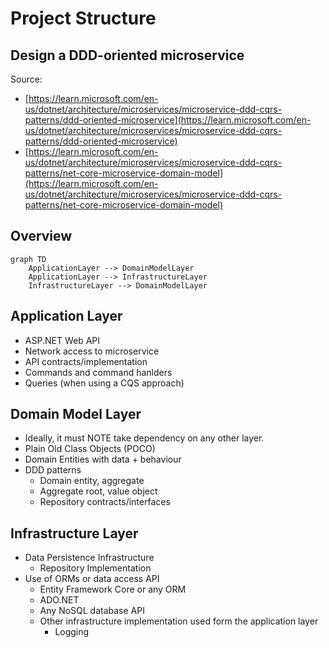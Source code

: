 # Project Structure

## Design a DDD-oriented microservice

Source:

- [https://learn.microsoft.com/en-us/dotnet/architecture/microservices/microservice-ddd-cqrs-patterns/ddd-oriented-microservice](https://learn.microsoft.com/en-us/dotnet/architecture/microservices/microservice-ddd-cqrs-patterns/ddd-oriented-microservice)
- [https://learn.microsoft.com/en-us/dotnet/architecture/microservices/microservice-ddd-cqrs-patterns/net-core-microservice-domain-model](https://learn.microsoft.com/en-us/dotnet/architecture/microservices/microservice-ddd-cqrs-patterns/net-core-microservice-domain-model)

## Overview

```mermaid
graph TD
    ApplicationLayer --> DomainModelLayer
    ApplicationLayer --> InfrastructureLayer
    InfrastructureLayer --> DomainModelLayer
```

## Application Layer

- ASP.NET Web API
- Network access to microservice
- API contracts/implementation
- Commands and command hanlders
- Queries (when using a CQS approach)

## Domain Model Layer

- Ideally, it must NOTE take dependency on any other layer.
- Plain Old Class Objects (POCO)
- Domain Entities with data + behaviour
- DDD patterns
  - Domain entity, aggregate
  - Aggregate root, value object
  - Repository contracts/interfaces

## Infrastructure Layer

- Data Persistence Infrastructure
    - Repository Implementation
- Use of ORMs or data access API
    - Entity Framework Core or any ORM
    - ADO.NET
    - Any NoSQL database API
    - Other infrastructure implementation used form the application layer
      - Logging

